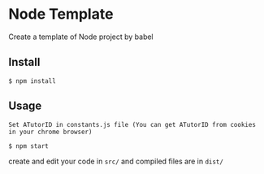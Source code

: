 Node Template
===
Create a template of Node project by babel

Install
---
    $ npm install

Usage
--- 
    Set ATutorID in constants.js file (You can get ATutorID from cookies in your chrome browser)

    $ npm start

create and edit your code in `src/` and compiled files are in `dist/`

